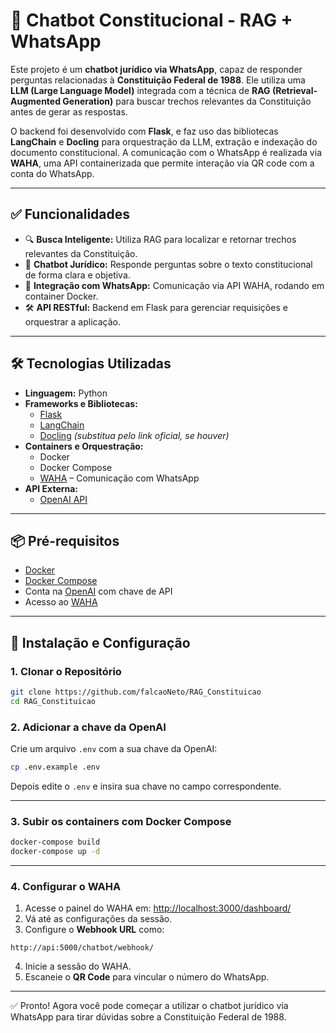 # 📱 Chatbot Constitucional - RAG + WhatsApp

Este projeto é um **chatbot jurídico via WhatsApp**, capaz de responder perguntas relacionadas à **Constituição Federal de 1988**. Ele utiliza uma **LLM (Large Language Model)** integrada com a técnica de **RAG (Retrieval-Augmented Generation)** para buscar trechos relevantes da Constituição antes de gerar as respostas.

O backend foi desenvolvido com **Flask**, e faz uso das bibliotecas **LangChain** e **Docling** para orquestração da LLM, extração e indexação do documento constitucional. A comunicação com o WhatsApp é realizada via **WAHA**, uma API containerizada que permite interação via QR code com a conta do WhatsApp.

---

## ✅ Funcionalidades

- 🔍 **Busca Inteligente:** Utiliza RAG para localizar e retornar trechos relevantes da Constituição.
- 🤖 **Chatbot Jurídico:** Responde perguntas sobre o texto constitucional de forma clara e objetiva.
- 💬 **Integração com WhatsApp:** Comunicação via API WAHA, rodando em container Docker.
- 🛠️ **API RESTful:** Backend em Flask para gerenciar requisições e orquestrar a aplicação.

---

## 🛠️ Tecnologias Utilizadas

- **Linguagem:** Python
- **Frameworks e Bibliotecas:**
  - [Flask](https://flask.palletsprojects.com/)
  - [LangChain](https://github.com/hwchase17/langchain)
  - [Docling](https://github.com/usuario/docling) *(substitua pelo link oficial, se houver)*
- **Containers e Orquestração:**
  - Docker
  - Docker Compose
  - [WAHA](https://waha.devlike.pro/) – Comunicação com WhatsApp
- **API Externa:**
  - [OpenAI API](https://beta.openai.com/)

---

## 📦 Pré-requisitos

- [Docker](https://www.docker.com/)
- [Docker Compose](https://docs.docker.com/compose/)
- Conta na [OpenAI](https://beta.openai.com/) com chave de API
- Acesso ao [WAHA](https://waha.devlike.pro/)

---

## 🚀 Instalação e Configuração

### 1. Clonar o Repositório

```bash
git clone https://github.com/falcaoNeto/RAG_Constituicao
cd RAG_Constituicao
```

### 2. Adicionar a chave da OpenAI

Crie um arquivo `.env` com a sua chave da OpenAI:

```bash
cp .env.example .env
```

Depois edite o `.env` e insira sua chave no campo correspondente.

---

### 3. Subir os containers com Docker Compose

```bash
docker-compose build
docker-compose up -d
```

---

### 4. Configurar o WAHA

1. Acesse o painel do WAHA em: [http://localhost:3000/dashboard/](http://localhost:3000/dashboard/)
2. Vá até as configurações da sessão.
3. Configure o **Webhook URL** como:

```
http://api:5000/chatbot/webhook/
```

4. Inicie a sessão do WAHA.
5. Escaneie o **QR Code** para vincular o número do WhatsApp.

---

✅ Pronto! Agora você pode começar a utilizar o chatbot jurídico via WhatsApp para tirar dúvidas sobre a Constituição Federal de 1988.
